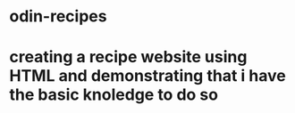 # odin-recipes
# creating a recipe website using HTML and demonstrating that i have the basic knoledge to do so